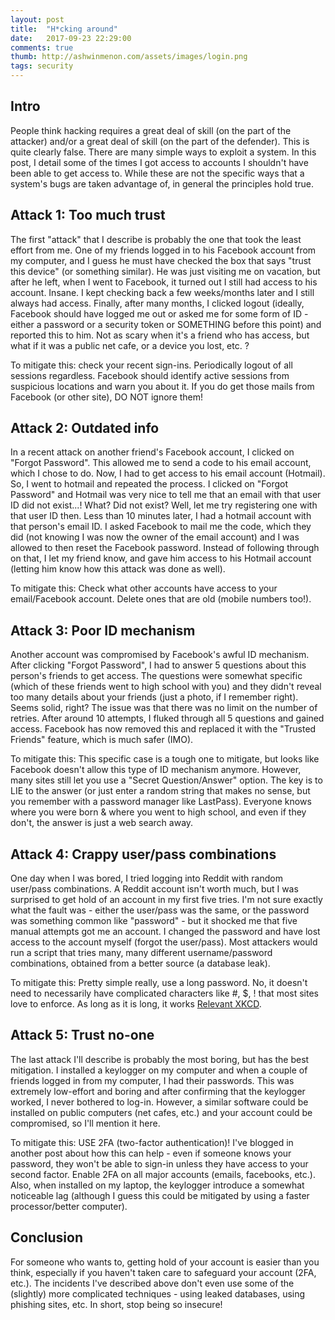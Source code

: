 ```yaml
---
layout: post
title:  "H*cking around"
date:   2017-09-23 22:29:00
comments: true
thumb: http://ashwinmenon.com/assets/images/login.png
tags: security 
---
```


## Intro
People think hacking requires a great deal of skill (on the part of the attacker) and/or a great deal of skill (on the part of the defender). This is quite clearly false. There are many simple ways to exploit a system. In this post, I detail some of the times I got access to accounts I shouldn't have been able to get access to. While these are not the specific ways that a system's bugs are taken advantage of, in general the principles hold true.

## Attack 1: Too much trust
The first "attack" that I describe is probably the one that took the least effort from me. One of my friends logged in to his Facebook account from my computer, and I guess he must have checked the box that says "trust this device" (or something similar). He was just visiting me on vacation, but after he left, when I went to Facebook, it turned out I still had access to his account. Insane. I kept checking back a few weeks/months later and I still always had access. Finally, after many months, I clicked logout (ideally, Facebook should have logged me out or asked me for some form of ID - either a password or a security token or SOMETHING before this point) and reported this to him. Not as scary when it's a friend who has access, but what if it was a public net cafe, or a device you lost, etc. ?

To mitigate this: check your recent sign-ins. Periodically logout of all sessions regardless. Facebook should identify active sessions from suspicious locations and warn you about it. If you do get those mails from Facebook (or other site), DO NOT ignore them!

## Attack 2: Outdated info
In a recent attack on another friend's Facebook account, I clicked on "Forgot Password". This allowed me to send a code to his email account, which I chose to do. Now, I had to get access to his email account (Hotmail). So, I went to hotmail and repeated the process. I clicked on "Forgot Password" and Hotmail was very nice to tell me that an email with that user ID did not exist...! What? Did not exist? Well, let me try registering one with that user ID then. Less than 10 minutes later, I had a hotmail account with that person's email ID. I asked Facebook to mail me the code, which they did (not knowing I was now the owner of the email account) and I was allowed to then reset the Facebook password. Instead of following through on that, I let my friend know, and gave him access to his Hotmail account (letting him know how this attack was done as well).

To mitigate this: Check what other accounts have access to your email/Facebook account. Delete ones that are old (mobile numbers too!).

## Attack 3: Poor ID mechanism
Another account was compromised by Facebook's awful ID mechanism. After clicking "Forgot Password", I had to answer 5 questions about this person's friends to get access. The questions were somewhat specific (which of these friends went to high school with you) and they didn't reveal too many details about your friends (just a photo, if I remember right). Seems solid, right? The issue was that there was no limit on the number of retries. After around 10 attempts, I fluked through all 5 questions and gained access. Facebook has now removed this and replaced it with the "Trusted Friends" feature, which is much safer (IMO).

To mitigate this: This specific case is a tough one to mitigate, but looks like Facebook doesn't allow this type of ID mechanism anymore. However, many sites still let you use a "Secret Question/Answer" option. The key is to LIE to the answer (or just enter a random string that makes no sense, but you remember with a password manager like LastPass). Everyone knows where you were born & where you went to high school, and even if they don't, the answer is just a web search away.

## Attack 4: Crappy user/pass combinations
One day when I was bored, I tried logging into Reddit with random user/pass combinations. A Reddit account isn't worth much, but I was surprised to get hold of an account in my first five tries. I'm not sure exactly what the fault was - either the user/pass was the same, or the password was something common like "password" - but it shocked me that five manual attempts got me an account. I changed the password and have lost access to the account myself (forgot the user/pass). Most attackers would run a script that tries many, many different username/password combinations, obtained from a better source (a database leak).

To mitigate this: Pretty simple really, use a long password. No, it doesn't need to necessarily have complicated characters like #, $, ! that most sites love to enforce. As long as it is long, it works [Relevant XKCD](https://xkcd.com/936/).

## Attack 5: Trust no-one
The last attack I'll describe is probably the most boring, but has the best mitigation. I installed a keylogger on my computer and when a couple of friends logged in from my computer, I had their passwords. This was extremely low-effort and boring and after confirming that the keylogger worked, I never bothered to log-in. However, a similar software could be installed on public computers (net cafes, etc.) and your account could be compromised, so I'll mention it here.

To mitigate this: USE 2FA (two-factor authentication)! I've blogged in another post about how this can help - even if someone knows your password, they won't be able to sign-in unless they have access to your second factor. Enable 2FA on all major accounts (emails, facebooks, etc.). Also, when installed on my laptop, the keylogger introduce a somewhat noticeable lag (although I guess this could be mitigated by using a faster processor/better computer).

## Conclusion
For someone who wants to, getting hold of your account is easier than you think, especially if you haven't taken care to safeguard your account (2FA, etc.). The incidents I've described above don't even use some of the (slightly) more complicated techniques - using leaked databases, using phishing sites, etc. In short, stop being so insecure!
